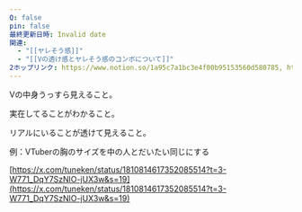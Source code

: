 ```yaml
---
Q: false
pin: false
最終更新日時: Invalid date
関連:
  - "[[ヤレそう感]]"
  - "[[Vの透け感とヤレそう感のコンボについて]]"
2ホップリンク: https://www.notion.so/1a95c7a1bc3e4f00b95153560d580785, https://www.notion.so/51fa350dcb274b46b5e54ec8cbffeac0, https://www.notion.so/d77f70d154744fd195aa57aefb43aea6,https://www.notion.so/0d7977f694d34f958eb321532776db33, https://www.notion.so/51fa350dcb274b46b5e54ec8cbffeac0, https://www.notion.so/cb62526daab3420a97c78767f20402b4
---
```

Vの中身うっすら見えること。

実在してることがわかること。

リアルにいることが透けて見えること。

  

例：VTuberの胸のサイズを中の人とだいたい同じにする

  

[https://x.com/tuneken/status/1810814617352085514?t=3-W771_DqY7SzNlO-jUX3w&s=19](https://x.com/tuneken/status/1810814617352085514?t=3-W771_DqY7SzNlO-jUX3w&s=19)
